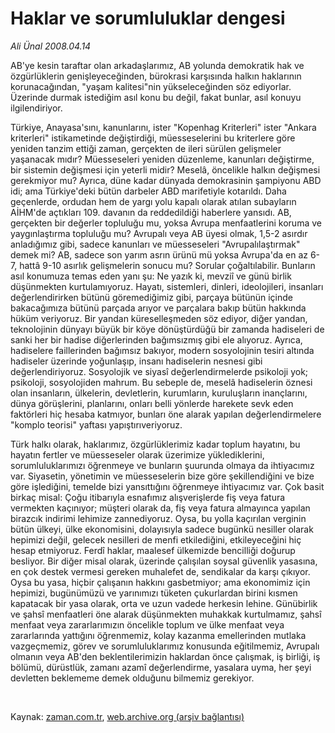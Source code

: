 # Haklar ve sorumluluklar dengesi

*Ali Ünal 2008.04.14*

<tr><td class="metin" colspan="2" style="padding-top: 20px; padding-left: 5px; padding-right: 10px;">AB'ye kesin taraftar olan arkadaşlarımız, AB yolunda demokratik hak ve özgürlüklerin genişleyeceğinden, bürokrasi karşısında halkın haklarının korunacağından, "yaşam kalitesi"nin yükseleceğinden söz ediyorlar. Üzerinde durmak istediğim asıl konu bu değil, fakat bunlar, asıl konuyu ilgilendiriyor.</td></tr><tr><td class="metin" colspan="2" style="padding-top: 20px; padding-left: 5px; padding-right: 10px;"><p>Türkiye, Anayasa'sını, kanunlarını, ister "Kopenhag Kriterleri" ister "Ankara kriterleri" istikametinde değiştirdiği, müesseselerini bu kriterlere göre yeniden tanzim ettiği zaman, gerçekten de ileri sürülen gelişmeler yaşanacak mıdır? Müesseseleri yeniden düzenleme, kanunları değiştirme, bir sistemin değişmesi için yeterli midir? Meselâ, öncelikle halkın değişmesi gerekmiyor mu? Ayrıca, düne kadar dünyada demokrasinin şampiyonu ABD idi; ama Türkiye'deki bütün darbeler ABD marifetiyle kotarıldı. Daha geçenlerde, ordudan hem de yargı yolu kapalı olarak atılan subayların AİHM'de açtıkları 109. davanın da reddedildiği haberlere yansıdı. AB, gerçekten bir değerler topluluğu mu, yoksa Avrupa menfaatlerini koruma ve yaygınlaştırma topluluğu mu? Avrupalı veya AB üyesi olmak, 1,5-2 asırdır anladığımız gibi, sadece kanunları ve müesseseleri "Avrupalılaştırmak" demek mi? AB, sadece son yarım asrın ürünü mü yoksa Avrupa'da en az 6-7, hattâ 9-10 asırlık gelişmelerin sonucu mu? Sorular çoğaltılabilir. Bunların asıl konumuza temas eden yanı şu: Ne yazık ki, mevziî ve günü birlik düşünmekten kurtulamıyoruz. Hayatı, sistemleri, dinleri, ideolojileri, insanları değerlendirirken bütünü göremediğimiz gibi, parçaya bütünün içinde bakacağımıza bütünü parçada arıyor ve parçalara bakıp bütün hakkında hüküm veriyoruz. Bir yandan küreselleşmeden söz ediyor, diğer yandan, teknolojinin dünyayı büyük bir köye dönüştürdüğü bir zamanda hadiseleri de sanki her bir hadise diğerlerinden bağımsızmış gibi ele alıyoruz. Ayrıca, hadiselere faillerinden bağımsız bakıyor, modern sosyolojinin tesiri altında hadiseler üzerinde yoğunlaşıp, insanı hadiselerin nesnesi gibi değerlendiriyoruz. Sosyolojik ve siyasî değerlendirmelerde psikoloji yok; psikoloji, sosyolojiden mahrum. Bu sebeple de, meselâ hadiselerin öznesi olan insanların, ülkelerin, devletlerin, kurumların, kuruluşların inançlarını, dünya görüşlerini, planlarını, onları belli yönlerde harekete sevk eden faktörleri hiç hesaba katmıyor, bunları öne alarak yapılan değerlendirmelere "komplo teorisi" yaftası yapıştırıveriyoruz.
<p>Türk halkı olarak, haklarımız, özgürlüklerimiz kadar toplum hayatını, bu hayatın fertler ve müesseseler olarak üzerimize yüklediklerini, sorumluluklarımızı öğrenmeye ve bunların şuurunda olmaya da ihtiyacımız var. Siyasetin, yönetimin ve müesseselerin bize göre şekillendiğini ve bize göre işlediğini, temelde bizi yansıttığını öğrenmeye ihtiyacımız var. Çok basit birkaç misal: Çoğu itibarıyla esnafımız alışverişlerde fiş veya fatura vermekten kaçınıyor; müşteri olarak da, fiş veya fatura almayınca yapılan birazcık indirimi lehimize zannediyoruz. Oysa, bu yolla kaçırılan verginin bütün ülkeyi, ülke ekonomisini, dolayısıyla sadece bugünkü nesiller olarak hepimizi değil, gelecek nesilleri de menfi etkilediğini, etkileyeceğini hiç hesap etmiyoruz. Ferdî haklar, maalesef ülkemizde bencilliği doğurup besliyor. Bir diğer misal olarak, üzerinde çalışılan soysal güvenlik yasasına, en çok destek vermesi gereken muhalefet de, sendikalar da karşı çıkıyor. Oysa bu yasa, hiçbir çalışanın hakkını gasbetmiyor; ama ekonomimiz için hepimizi, bugünümüzü ve yarınımızı tüketen çukurlardan birini kısmen kapatacak bir yasa olarak, orta ve uzun vadede herkesin lehine. Günübirlik ve şahsî menfaatleri öne alarak düşünmekten muhakkak kurtulmamız, şahsî menfaat veya zararlarımızın öncelikle toplum ve ülke menfaat veya zararlarında yattığını öğrenmemiz, kolay kazanma emellerinden mutlaka vazgeçmemiz, görev ve sorumluluklarımız konusunda eğitilmemiz, Avrupalı olmanın veya AB'den beklentilerimizin haklardan önce çalışmak, iş birliği, iş bölümü, dürüstlük, zamanı azamî değerlendirme, yasalara uyma, her şeyi devletten beklememe demek olduğunu bilmemiz gerekiyor.
<p><br/></p></p></p></td></tr>

Kaynak: [zaman.com.tr](http://zaman.com.tr/yazar.do?yazino=676833), [web.archive.org (arşiv bağlantısı)](http://web.archive.org/web/20080613214411/http://www.zaman.com.tr:80/yazar.do?yazino=676833)
